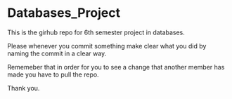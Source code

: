 # Databases_Project

This is the girhub repo for 6th semester project in databases.

Please whenever you commit something make clear what you did by naming the commit in a clear way.

Rememeber that in order for you to see a change that another member has made you
have to pull the repo.

Thank you.
